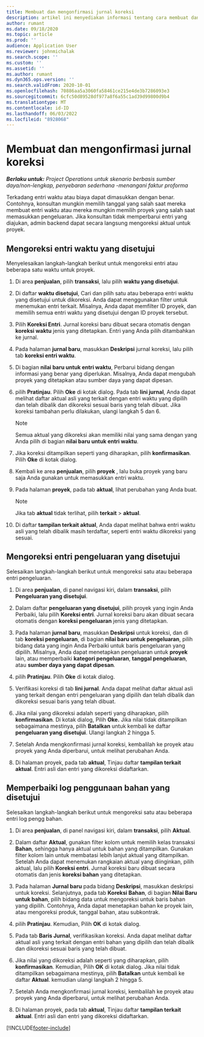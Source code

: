 ```yaml
---
title: Membuat dan mengonfirmasi jurnal koreksi
description: artikel ini menyediakan informasi tentang cara membuat dan mengonfirmasikan jurnal koreksi.
author: rumant
ms.date: 09/18/2020
ms.topic: article
ms.prod: ''
audience: Application User
ms.reviewer: johnmichalak
ms.search.scope: ''
ms.custom: ''
ms.assetid: ''
ms.author: rumant
ms.dyn365.ops.version: ''
ms.search.validFrom: 2020-10-01
ms.openlocfilehash: 70886aa5a3060fa58461ce215e4de3b7286093e3
ms.sourcegitcommit: 6cfc50d89528df977a8f6a55c1ad39d99800d9b4
ms.translationtype: MT
ms.contentlocale: id-ID
ms.lasthandoff: 06/03/2022
ms.locfileid: "8928068"
---
```

# <a name="create-and-confirm-correction-journals"></a>Membuat dan mengonfirmasi jurnal koreksi

_**Berlaku untuk:** Project Operations untuk skenario berbasis sumber daya/non-lengkap, penyebaran sederhana -menangani faktur proforma_

Terkadang entri waktu atau biaya dapat dimasukkan dengan benar. Contohnya, konsultan mungkin memilih tanggal yang salah saat mereka membuat entri waktu atau mereka mungkin memilih proyek yang salah saat memasukkan pengeluaran. Jika konsultan tidak memperbarui entri yang diajukan, admin backend dapat secara langsung mengoreksi aktual untuk proyek.

## <a name="correct-approved-time-entries"></a>Mengoreksi entri waktu yang disetujui     

Menyelesaikan langkah-langkah berikut untuk mengoreksi entri atau beberapa satu waktu untuk proyek.

1. Di area **penjualan**, pilih **transaksi**, lalu pilih **waktu yang disetujui**. 

2. Di daftar **waktu disetujui**, Cari dan pilih satu atau beberapa entri waktu yang disetujui untuk dikoreksi. Anda dapat menggunakan filter untuk menemukan entri terkait. Misalnya, Anda dapat memfilter ID proyek, dan memilih semua entri waktu yang disetujui dengan ID proyek tersebut.

3. Pilih **Koreksi Entri**. Jurnal koreksi baru dibuat secara otomatis dengan **koreksi waktu** jenis yang ditetapkan. Entri yang Anda pilih ditambahkan ke jurnal. 

4. Pada halaman **jurnal baru**, masukkan **Deskripsi** jurnal koreksi, lalu pilih tab **koreksi entri waktu**.  

5. Di bagian **nilai baru untuk entri waktu**, Perbarui bidang dengan informasi yang benar yang diperlukan. Misalnya, Anda dapat mengubah proyek yang ditetapkan atau sumber daya yang dapat dipesan.

6. pilih **Pratinjau**. Pilih **Oke** di kotak dialog. Pada tab **lini jurnal**, Anda dapat melihat daftar aktual asli yang terkait dengan entri waktu yang dipilih dan telah dibalik dan dikoreksi sesuai baris yang telah dibuat. Jika koreksi tambahan perlu dilakukan, ulangi langkah 5 dan 6. 

    > [!NOTE]
    > Semua aktual yang dikoreksi akan memiliki nilai yang sama dengan yang Anda pilih di bagian **nilai baru untuk entri waktu**.

7. Jika koreksi ditampilkan seperti yang diharapkan, pilih **konfirmasikan**. Pilih **Oke** di kotak dialog.

8. Kembali ke area **penjualan**, pilih **proyek** , lalu buka proyek yang baru saja Anda gunakan untuk memasukkan entri waktu. 

9. Pada halaman **proyek**, pada tab **aktual**, lihat perubahan yang Anda buat. 

    > [!NOTE]
    > Jika tab **aktual** tidak terlihat, pilih **terkait** > **aktual**.  

10. Di daftar **tampilan terkait aktual**, Anda dapat melihat bahwa entri waktu asli yang telah dibalik masih terdaftar, seperti entri waktu dikoreksi yang sesuai. 

 
## <a name="correct-approved-expense-entries"></a>Mengoreksi entri pengeluaran yang disetujui

Selesaikan langkah-langkah berikut untuk mengoreksi satu atau beberapa entri pengeluaran. 

1. Di area **penjualan**, di panel navigasi kiri, dalam **transaksi**, pilih **Pengeluaran yang disetujui**.

2. Dalam daftar **pengeluaran yang disetujui**, pilih proyek yang ingin Anda Perbaiki, lalu pilih **Koreksi entri**. Jurnal koreksi baru akan dibuat secara otomatis dengan **koreksi pengeluaran** jenis yang ditetapkan. 

3. Pada halaman **jurnal baru**, masukkan **Deskripsi** untuk koreksi, dan di tab **koreksi pengeluaran**, di bagian **nilai baru untuk pengeluaran**, pilih bidang data yang ingin Anda Perbaiki untuk baris pengeluaran yang dipilih. Misalnya, Anda dapat menetapkan pengeluaran untuk **proyek** lain, atau memperbaiki **kategori pengeluaran**, **tanggal pengeluaran**, atau **sumber daya yang dapat dipesan**.

4. pilih **Pratinjau**. Pilih **Oke** di kotak dialog. 

5. Verifikasi koreksi di tab **lini jurnal**. Anda dapat melihat daftar aktual asli yang terkait dengan entri pengeluaran yang dipilih dan telah dibalik dan dikoreksi sesuai baris yang telah dibuat.

6. Jika nilai yang dikoreksi adalah seperti yang diharapkan, pilih **konfirmasikan**. Di kotak dialog, Pilih **Oke.** Jika nilai tidak ditampilkan sebagaimana mestinya, pilih **Batalkan** untuk kembali ke daftar **pengeluaran yang disetujui**. Ulangi langkah 2 hingga 5. 

7. Setelah Anda mengkonfirmasi jurnal koreksi, kembalilah ke proyek atau proyek yang Anda diperbarui, untuk melihat perubahan Anda.

8. Di halaman proyek, pada tab **aktual**, Tinjau daftar **tampilan terkait aktual**. Entri asli dan entri yang dikoreksi didaftarkan.


## <a name="correct-approved-material-usage-logs"></a>Memperbaiki log penggunaan bahan yang disetujui

Selesaikan langkah-langkah berikut untuk mengoreksi satu atau beberapa entri log pengg bahan.

1. Di area **penjualan**, di panel navigasi kiri, dalam **transaksi**, pilih **Aktual**.

2. Dalam daftar **Aktual**, gunakan filter kolom untuk memilih kelas transaksi **Bahan**, sehingga hanya aktual untuk bahan yang ditampilkan. Gunakan filter kolom lain untuk membatasi lebih lanjut aktual yang ditampilkan. Setelah Anda dapat menemukan rangkaian aktual yang diinginkan, pilih aktual, lalu pilih **Koreksi entri**. Jurnal koreksi baru dibuat secara otomatis dan jenis **koreksi bahan** yang ditetapkan.

3. Pada halaman **Jurnal baru** pada bidang **Deskripsi**, masukkan deskripsi untuk koreksi. Selanjutnya, pada tab **Koreksi Bahan**, di bagian **Nilai Baru untuk bahan**, pilih bidang data untuk mengoreksi untuk baris bahan yang dipilih. Contohnya, Anda dapat menetapkan bahan ke proyek lain, atau mengoreksi produk, tanggal bahan, atau subkontrak.

4. pilih **Pratinjau**. Kemudian, Pilih **OK** di kotak dialog.

5. Pada tab **Baris Jurnal**, verifikasikan koreksi. Anda dapat melihat daftar aktual asli yang terkait dengan entri bahan yang dipilih dan telah dibalik dan dikoreksi sesuai baris yang telah dibuat.

6. Jika nilai yang dikoreksi adalah seperti yang diharapkan, pilih **konfirmasikan**. Kemudian, Pilih **OK** di kotak dialog. Jika nilai tidak ditampilkan sebagaimana mestinya, pilih **Batalkan** untuk kembali ke daftar **Aktual**. kemudian ulangi langkah 2 hingga 5.

7. Setelah Anda mengkonfirmasi jurnal koreksi, kembalilah ke proyek atau proyek yang Anda diperbarui, untuk melihat perubahan Anda.

8. Di halaman proyek, pada tab **aktual**, Tinjau daftar **tampilan terkait aktual**. Entri asli dan entri yang dikoreksi didaftarkan.


[!INCLUDE[footer-include](../includes/footer-banner.md)]

